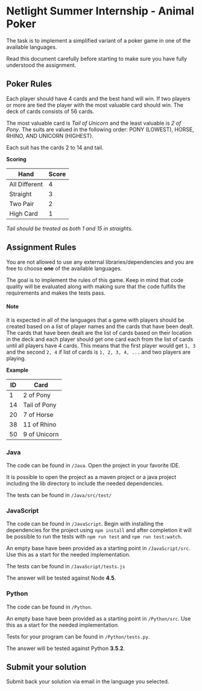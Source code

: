 # Netlight Summer Internship - Animal Poker
The task is to implement a simplified variant of a poker game in one of the available languages.

Read this document carefully before starting to make sure you have fully understood the assignment.

## Poker Rules
Each player should have 4 cards and the best hand will win. If two players or more are tied the player with the most valuable card should win. The deck of cards consists of 56 cards.

The most valuable card is _Tail of Unicorn_ and the least valuable is _2 of Pony_. The suits are valued in the following order: PONY (LOWEST), HORSE, RHINO, AND UNICORN (HIGHEST).

Each suit has the cards 2 to 14 and tail.

__Scoring__

| Hand            | Score |
|-----------------|-------|
| All Different   | 4     |
| Straight        | 3     |
| Two Pair        | 2     |
| High Card       | 1     |

_Tail should be treated as both 1 and 15 in straights._

## Assignment Rules
You are not allowed to use any external libraries/dependencies and you are free to choose **one** of the available languages.

The goal is to implement the rules of this game. Keep in mind that code quality will be evaluated along with making sure that the code fulfills the requirements and makes the tests pass.

#### Note
It is expected in all of the languages that a game with players should be created based on a list of player names and the cards that have been dealt. The cards that have been dealt are the list of cards based on their location in the deck and each player should get one card each from the list of cards until all players have 4 cards. This means that the first player would get `1, 3` and the second `2, 4` if list of cards is `1, 2, 3, 4, ...` and two players are playing.

__Example__

| ID | Card            |
|----|-----------------|
| 1  | 2 of Pony       |
| 14 | Tail of Pony    |
| 20 | 7 of Horse      |
| 38 | 11 of Rhino     |
| 50 | 9 of Unicorn    |

### Java
The code can be found in `/Java`. Open the project in your favorite IDE.

It is possible to open the project as a maven project or a java project including the lib directory to include the needed dependencies.

The tests can be found in `/Java/src/test/`

### JavaScript
The code can be found in `/JavaScript`. Begin with installing the dependencies for the project using `npm install` and after completion it will be possible to run the tests with `npm run test` and `npm run test:watch`.

An empty base have been provided as a starting point in `/JavaScript/src`. Use this as a start for the needed implementation.

The tests can be found in `/JavaScript/tests.js`

The answer will be tested against Node **4.5**.

### Python
The code can be found in `/Python`.

An empty base have been provided as a starting point in `/Python/src`. Use this as a start for the needed implementation.

Tests for your program can be found in `/Python/tests.py`.

The answer will be tested against Python **3.5.2**.

## Submit your solution
Submit back your solution via email in the language you selected.
